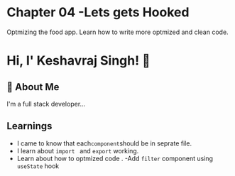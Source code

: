 
#  Chapter 04 -Lets gets Hooked

Optmizing the food app. Learn how to write more optmized and clean code.

# Hi, I' Keshavraj Singh! 👋


## 🚀 About Me
I'm a full stack developer...


## Learnings
- I came to know that each`component`should be in  seprate file.
- I learn about `import ` and `export` working.
- Learn about how to optmized code .
-Add `filter` component using `useState` hook

